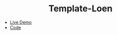 <h1 align="center">Template-Loen</h1>

- [Live Demo](https://alaashalaby.github.io/Template-Loen/index.html)
- [Code](https://github.com/alaashalaby/Template-Loen/blob/main/index.html)
